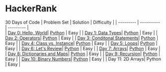 # HackerRank

30 Days of Code
| Problem Set  | Solution  | Difficulty | 
| --------- | ----------     | --------- |  
| [Day 0: Hello, World](https://www.hackerrank.com/challenges/30-hello-world/problem)| [Python](30-Days-of-Code/day0-hello-world.py)  | Easy | 
| [Day 1: Data Types](https://www.hackerrank.com/challenges/30-data-types/problem)| [Python](30-Days-of-Code/day1-data-types.py)  | Easy | 
| [Day 2: Operators](https://www.hackerrank.com/challenges/30-operators/problem)| [Python](30-Days-of-Code/day2-operators.py)  | Easy | 
| [Day 3: Conditonal Statements](https://www.hackerrank.com/challenges/30-conditional-statements/problem)| [Python](30-Days-of-Code/day3-conditionals.py) | Easy |
| [Day 4: Class vs. Instance](https://www.hackerrank.com/challenges/30-class-vs-instance/problem)| [Python](30-Days-of-Code/day4-class-instance.py)  | Easy | 
| [Day 5: Loops](https://www.hackerrank.com/challenges/30-loops/problem)| [Python](30-Days-of-Code/day5-loops.py)  | Easy | 
| [Day 6: Let's Review](https://www.hackerrank.com/challenges/30-review-loop/problem)| [Python](30-Days-of-Code/day6-review.py)  | Easy | 
| [Day 7: Arrays](https://www.hackerrank.com/challenges/30-arrays/problem)| [Python](30-Days-of-Code/day7-arrays.py)  | Easy | 
| [Day 8: Dictionaries and Maps](https://www.hackerrank.com/challenges/30-dictionaries-and-maps/problem)| [Python](30-Days-of-Code/day8-dictionaries.py)  | Easy | 
| [Day 9: Recursion](https://www.hackerrank.com/challenges/30-recursion/problem)| [Python](30-Days-of-Code/day9-recursion.py)  | Easy | 
| [Day 10: Binary Numbers](https://www.hackerrank.com/challenges/30-binary-numbers/problem)| [Python](30-Days-of-Code/day10-binary.py)  | Easy | 
| Day 11: 2D Arrays| Python  | Easy | 
